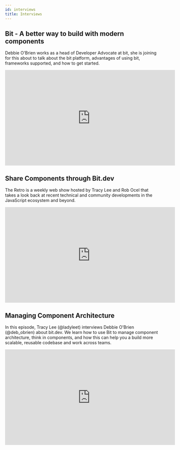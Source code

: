 ```yaml
---
id: interviews
title: Interviews
---
```


## Bit - A better way to build with modern components

Debbie O'Brien works as a head of Developer Advocate at bit, she is joining for this about to talk about the bit platform, advantages of using bit, frameworks supported, and how to get started.

<iframe width="560" height="315" src="https://www.youtube.com/embed/ItgsipIm9s0" title="bit - A better way to build with modern components" frameborder="0" allow="accelerometer; autoplay; clipboard-write; encrypted-media; gyroscope; picture-in-picture" allowfullscreen></iframe>

## Share Components through Bit.dev

The Retro is a weekly web show hosted by Tracy Lee and Rob Ocel that takes a look back at recent technical and community developments in the JavaScript ecosystem and beyond.

<iframe width="560" height="315" src="https://www.youtube.com/embed/3q1LOhuTQuQ?start=960" title="Share Components through Bit.dev" frameborder="0" allow="accelerometer; autoplay; clipboard-write; encrypted-media; gyroscope; picture-in-picture" allowfullscreen></iframe>

## Managing Component Architecture

In this episode, Tracy Lee (@ladyleet) interviews Debbie O'Brien (@deb_obrien) about bit.dev. We learn how to use Bit to manage component architecture, think in components, and how this can help you a build more scalable, reusable codebase and work across teams.

<iframe width="560" height="315" src="https://www.youtube.com/embed/pOZas9RPJcY" title="Managing Component Architecture" frameborder="0" allow="accelerometer; autoplay; clipboard-write; encrypted-media; gyroscope; picture-in-picture" allowfullscreen></iframe>
